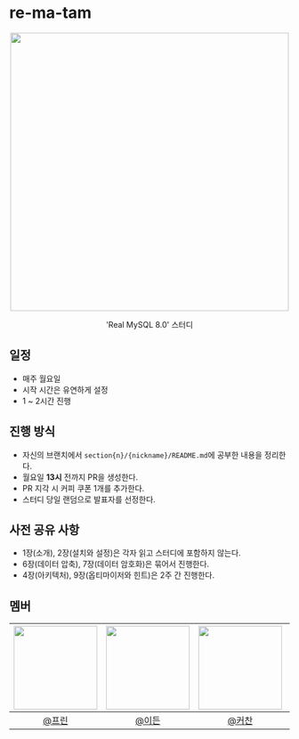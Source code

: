 # re-ma-tam

<div align=center>
  <img src="https://github.com/user-attachments/assets/a2e19c27-6fef-49ba-9a44-c7cabd3125fe" height=500></img>

  'Real MySQL 8.0' 스터디

</div>

## 일정
- 매주 월요일
- 시작 시간은 유연하게 설정
- 1 ~ 2시간 진행

## 진행 방식
- 자신의 브랜치에서 `section{n}/{nickname}/README.md`에 공부한 내용을 정리한다.
- 월요일 **13시** 전까지 PR을 생성한다.
- PR 지각 시 커피 쿠폰 1개를 추가한다.
- 스터디 당일 랜덤으로 발표자를 선정한다.

## 사전 공유 사항
- 1장(소개), 2장(설치와 설정)은 각자 읽고 스터디에 포함하지 않는다.
- 6장(데이터 압축), 7장(데이터 암호화)은 묶어서 진행한다.
- 4장(아키텍처), 9장(옵티마이저와 힌트)은 2주 간 진행한다.

## 멤버

|<img src="https://avatars.githubusercontent.com/u/101033262?v=4" width=150>|<img src="https://avatars.githubusercontent.com/u/84304802?v=4" width=150>|<img src="https://avatars.githubusercontent.com/u/44027393?v=4" width=150>|<img src="https://avatars.githubusercontent.com/u/78288539?v=4" width=150>|
|:--:|:--:|:--:|:--:|
[@프린](https://github.com/GIVEN53)|[@이든](https://github.com/PgmJun)|[@커찬](https://github.com/leegwichan)|[@타칸](https://github.com/jhon3242)|
